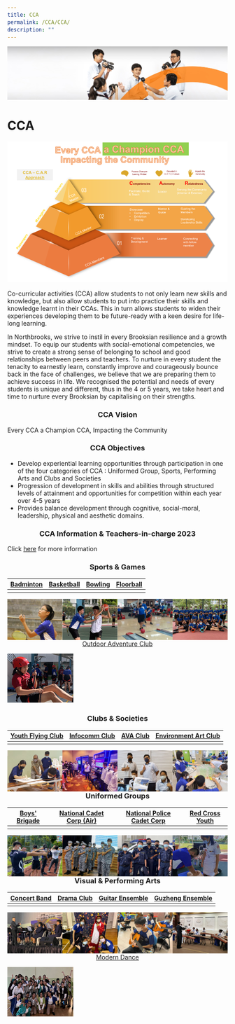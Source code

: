 ```yaml
---
title: CCA
permalink: /CCA/CCA/
description: ""
---
```

![](/images/cca.jpg)


CCA
===
![](/images/CCA%202022.png)

Co-curricular activities (CCA) allow students to not only learn new skills and knowledge, but also allow students to put into practice their skills and knowledge learnt in their CCAs. This in turn allows students to widen their experiences developing them to be future-ready with a keen desire for life-long learning.

  

In Northbrooks, we strive to instil in every Brooksian resilience and a growth mindset. To equip our students with social-emotional competencies, we strive to create a strong sense of belonging to school and good relationships between peers and teachers. To nurture in every student the tenacity to earnestly learn, constantly improve and courageously bounce back in the face of challenges, we believe that we are preparing them to achieve success in life. We recognised the potential and needs of every students is unique and different, thus in the 4 or 5 years, we take heart and time to nurture every Brooksian by capitalising on their strengths.

### <center> CCA Vision </center>

Every CCA a Champion CCA, Impacting the Community

### <center> CCA Objectives </center>

*   Develop experiential learning opportunities through participation in one of the four categories of CCA : Uniformed Group, Sports, Performing Arts and Clubs and Societies
*   Progression of development in skills and abilities through structured levels of attainment and opportunities for competition within each year over 4-5 years
*   Provides balance development through cognitive, social-moral, leadership, physical and aesthetic domains.


### <center> CCA Information & Teachers-in-charge 2023 </center>


Click [here](/files/2023%20CCA%20Deployment_As%20of%203%20Jan.pdf) for more information




### <center> Sports & Games </center>


| [Badminton](/CCA/Sports-and-Games/Badminton/)| [Basketball](/CCA/Sports-and-Games/Basketball/) | [Bowling](/CCA/Sports-and-Games/Bowling/) | [Floorball](/CCA/Sports-and-Games/Floorball/)
| -------- | -------- | -------- |-------- |
||||


<img src="/images/badminton.jpg" style="width:25%;float:left">

<img src="/images/Basketball.jpg" style="width:25%;float:left">

<img src="/images/Bowling.jpg" style="width:25%;float:left">

<img src="/images/Floorball.jpg" style="width:25%;float:left">




[<center>Outdoor Adventure Club</center>](/CCA/Sports-and-Games/Outdoor-Adventure-Club/)

<img src="/images/Odac.jpg" style="width:30%">

### <center> Clubs & Societies </center>


| [Youth Flying Club](/CCA/Clubs-and-Societies/Youth-Flying-Club/) | [Infocomm Club](/CCA/Clubs-and-Societies/Infocomm-Club/) | [AVA Club](/CCA/Clubs-and-Societies/AVA-club/) | [Environment Art Club](/CCA/Clubs-and-Societies/Environmental-Art-Club/)
| -------- | -------- | -------- |-------- |
||||

<img src="/images/Yfc.jpg" style="width:25%;float:left">

<img src="/images/Infocomm%20club.jpg" style="width:25%;float:left">

<img src="/images/Ava.jpg" style="width:25%;float:left">

<img src="/images/Eac.jpg" style="width:25%;float:left">




	
	
	
### <center> Uniformed Groups </center>


| [Boys' Brigade](/CCA/Uniformed-Groups/Boys-Brigade/) | [National Cadet Corp (Air)](/CCA/Uniformed-Groups/National-Cadet-Corps-Air/) | [National Police Cadet Corp](/CCA/Uniformed-Groups/National-Police-Cadet-Corps/) | [Red Cross Youth](/CCA/Uniformed-Groups/Red-Cross-Youth/)
| -------- | -------- | -------- |-------- |
||||



<img src="/images/Bb.jpg" style="width:25%;float:left">

<img src="/images/Ncc.jpg" style="width:25%;float:left">

<img src="/images/Npcc.jpg" style="width:25%;float:left">

<img src="/images/Rcy.jpg" style="width:25%;float:left">




### <center> Visual & Performing Arts </center>


| [Concert Band](/CCA/Visual-and-Performing-Arts/Concert-Band/) | [Drama Club](/CCA/Visual-and-Performing-Arts/Drama-Club/) | [Guitar Ensemble](/CCA/Visual-and-Performing-Arts/Guitar-Ensemble/) | [Guzheng Ensemble](/CCA/Visual-and-Performing-Arts/Guzheng-Ensemble/)
| -------- | -------- | -------- |-------- |
||||


<img src="/images/Concert.jpg" style="width:25%;float:left">

<img src="/images/Drama.jpg" style="width:25%;float:left">

<img src="/images/Guitar.jpg" style="width:25%;float:left">

<img src="/images/Guzheng.jpg" style="width:25%;float:left">


[<center>Modern Dance</center>](/CCA/Visual-and-Performing-Arts/Modern-Dance/)

<img src="/images/MD.jpg" style="width:30%">